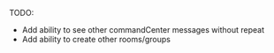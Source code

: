 TODO:
 - Add ability to see other commandCenter messages without repeat
 - Add ability to create other rooms/groups